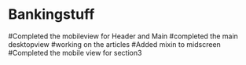 # Bankingstuff
#Completed the mobileview for Header and Main
#completed the main desktopview
#working on the articles
#Added mixin to midscreen
#Completed the mobile view for section3